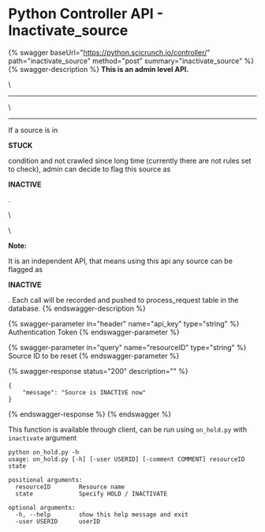 # Python Controller API - Inactivate\_source

{% swagger baseUrl="https://python.scicrunch.io/controller/" path="inactivate_source" method="post" summary="inactivate_source" %}
{% swagger-description %}
**This is an admin level API.**

 

\


****

\


****

If a source is in 

**STUCK**

 condition and not crawled since long time (currently there are not rules set to check), admin can decide to flag this source as 

**INACTIVE**

. 

\




\




**Note:**

 It is an independent API, that means using this api any source can be flagged as 

**INACTIVE**

. Each call will be recorded and pushed to process_request table in the database.
{% endswagger-description %}

{% swagger-parameter in="header" name="api_key" type="string" %}
Authentication Token
{% endswagger-parameter %}

{% swagger-parameter in="query" name="resourceID" type="string" %}
Source ID to be reset
{% endswagger-parameter %}

{% swagger-response status="200" description="" %}
```
{
    "message": "Source is INACTIVE now"
}
```
{% endswagger-response %}
{% endswagger %}

This function is available through client, can be run using `on_hold.py` with `inactivate` argument

```
python on_hold.py -h
usage: on_hold.py [-h] [-user USERID] [-comment COMMENT] resourceID state

positional arguments:
  resourceID        Resource name
  state             Specify HOLD / INACTIVATE

optional arguments:
  -h, --help        show this help message and exit
  -user USERID      userID
```
